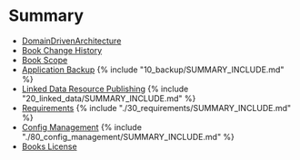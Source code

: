 # Summary

* [DomainDrivenArchitecture](README.md)
* [Book Change History](change_history.md)
* [Book Scope](01_scope/README.md)
* [Application Backup](10_backup/README.md)
{% include "10_backup/SUMMARY_INCLUDE.md" %}
* [Linked Data Resource Publishing](20_linked_data/README.md) 
{% include "20_linked_data/SUMMARY_INCLUDE.md" %}
* [Requirements](30_requirements/README.md)
{% include "./30_requirements/SUMMARY_INCLUDE.md" %}
* [Config Management](80_config_management/README.md)
{% include "./80_config_management/SUMMARY_INCLUDE.md" %}
* [Books License](LICENSE.md)
